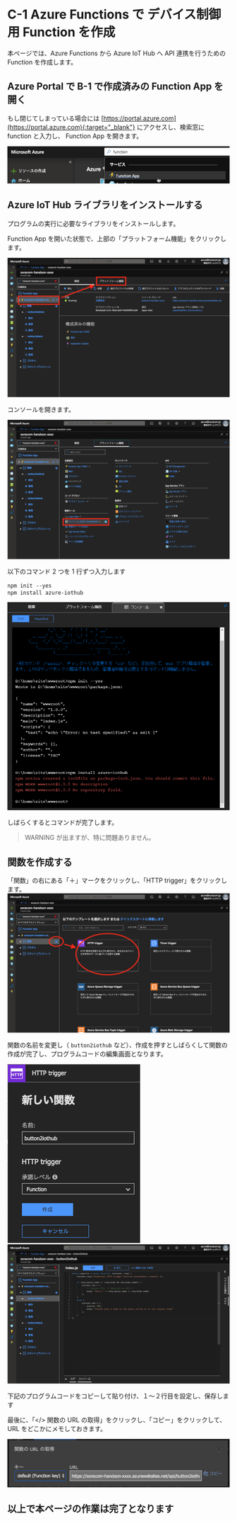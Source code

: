 # C-1 Azure Functions で デバイス制御用 Function を作成
本ページでは、Azure Functions から Azure IoT Hub へ API 連携を行うための Function を作成します。

## Azure Portal で B-1 で作成済みの Function App を開く
もし閉じてしまっている場合には [https://portal.azure.com](https://portal.azure.com){:target="_blank"} にアクセスし、検索窓に function と入力し、 Function App を開きます。

![関数追加](images/function-app-01.png)

## Azure IoT Hub ライブラリをインストールする
プログラムの実行に必要なライブラリをインストールします。

Function App を開いた状態で、上部の「プラットフォーム機能」をクリックします。

![ライブラリインストール1](images/lib-install-01.png)

コンソールを開きます。

![ライブラリインストール2](images/lib-install-02.png)

以下のコマンド 2 つを 1 行ずつ入力します

```
npm init --yes
npm install azure-iothub
```

![ライブラリインストール3](images/lib-install-03.png)

しばらくするとコマンドが完了します。

> WARNING が出ますが、特に問題ありません。

## 関数を作成する
「関数」の右にある「＋」マークをクリックし、「HTTP trigger」をクリックします。
![関数追加](images/function-app-02.png)

関数の名前を変更し（ `button2iothub` など）、作成を押すとしばらくして関数の作成が完了し、プログラムコードの編集画面となります。

![関数追加2](images/function-app-03.png)
![関数追加2](images/function-app-04.png)

下記のプログラムコードをコピーして貼り付け、１〜２行目を設定し、保存します

<script src="https://gist.github.com/j3tm0t0/a81b780297b8c692bee893067360b6bb.js"></script>

最後に、「</> 関数の URL の取得」をクリックし、「コピー」をクリックして、URL をどこかにメモしておきます。

![URLコピー](images/function-app-05.png)

## 以上で本ページの作業は完了となります